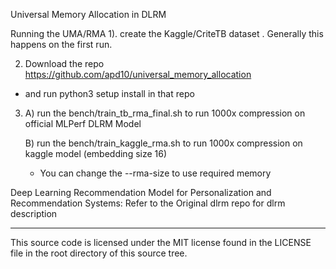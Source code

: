 Universal Memory Allocation in DLRM

Running the UMA/RMA 
1). create the Kaggle/CriteTB dataset .
   Generally this happens on the first run. 

2) Download the repo https://github.com/apd10/universal_memory_allocation
  - and run python3 setup install in that repo

3)  A) run the bench/train_tb_rma_final.sh to run 1000x compression on official MLPerf DLRM Model

    B) run the bench/train_kaggle_rma.sh to run 1000x compression on kaggle model (embedding size 16)

      - You can change the --rma-size to use required memory  


Deep Learning Recommendation Model for Personalization and Recommendation Systems:
Refer to the Original dlrm repo for dlrm description

---------------------------
This source code is licensed under the MIT license found in the
LICENSE file in the root directory of this source tree.
